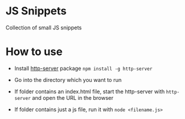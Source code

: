 # JS Snippets
Collection of small JS snippets

# How to use
- Install [http-server](https://www.npmjs.com/package/http-server) package
`npm install -g http-server`

- Go into the directory which you want to run

- If folder contains an index.html file, start the http-server with `http-server` and open the URL in the browser

- If folder contains just a js file, run it with `node <filename.js>`

